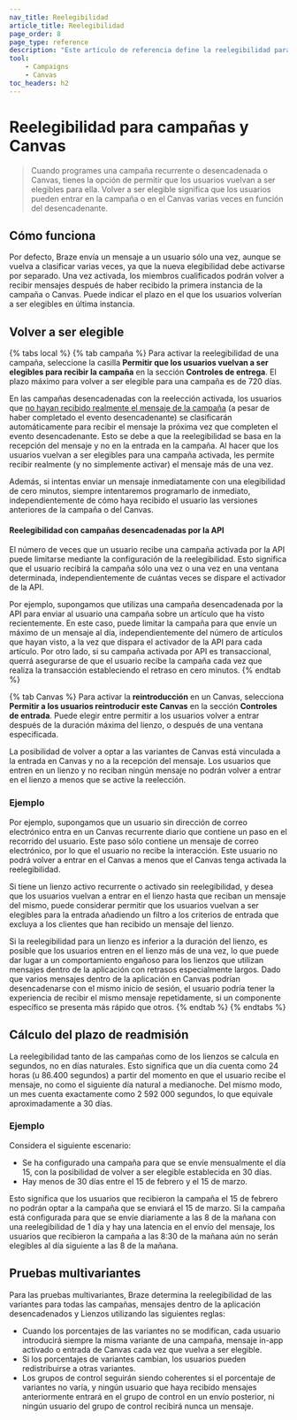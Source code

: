 ```yaml
---
nav_title: Reelegibilidad
article_title: Reelegibilidad
page_order: 8
page_type: reference
description: "Este artículo de referencia define la reelegibilidad para campañas y Lonas."
tool:
    - Campaigns
    - Canvas
toc_headers: h2
---
```


# Reelegibilidad para campañas y Canvas

> Cuando programes una campaña recurrente o desencadenada o Canvas, tienes la opción de permitir que los usuarios vuelvan a ser elegibles para ella. Volver a ser elegible significa que los usuarios pueden entrar en la campaña o en el Canvas varias veces en función del desencadenante.

## Cómo funciona

Por defecto, Braze envía un mensaje a un usuario sólo una vez, aunque se vuelva a clasificar varias veces, ya que la nueva elegibilidad debe activarse por separado. Una vez activada, los miembros cualificados podrán volver a recibir mensajes después de haber recibido la primera instancia de la campaña o Canvas. Puede indicar el plazo en el que los usuarios volverían a ser elegibles en última instancia.

## Volver a ser elegible

{% tabs local %}
{% tab campaña %}
Para activar la reelegibilidad de una campaña, seleccione la casilla **Permitir que los usuarios vuelvan a ser elegibles para recibir la campaña** en la sección **Controles de entrega**. El plazo máximo para volver a ser elegible para una campaña es de 720 días.

En las campañas desencadenadas con la reelección activada, los usuarios que [no hayan recibido realmente el mensaje de la campaña]({{site.baseurl}}/user_guide/engagement_tools/campaigns/building_campaigns/delivery_types/triggered_delivery/#why-did-a-user-not-receive-my-triggered-campaign) (a pesar de haber completado el evento desencadenante) se clasificarán automáticamente para recibir el mensaje la próxima vez que completen el evento desencadenante. Esto se debe a que la reelegibilidad se basa en la recepción del mensaje y no en la entrada en la campaña. Al hacer que los usuarios vuelvan a ser elegibles para una campaña activada, les permite recibir realmente (y no simplemente activar) el mensaje más de una vez.

Además, si intentas enviar un mensaje inmediatamente con una elegibilidad de cero minutos, siempre intentaremos programarlo de inmediato, independientemente de cómo haya recibido el usuario las versiones anteriores de la campaña o del Canvas.

#### Reelegibilidad con campañas desencadenadas por la API

El número de veces que un usuario recibe una campaña activada por la API puede limitarse mediante la configuración de la reelegibilidad. Esto significa que el usuario recibirá la campaña sólo una vez o una vez en una ventana determinada, independientemente de cuántas veces se dispare el activador de la API.

Por ejemplo, supongamos que utilizas una campaña desencadenada por la API para enviar al usuario una campaña sobre un artículo que ha visto recientemente. En este caso, puede limitar la campaña para que envíe un máximo de un mensaje al día, independientemente del número de artículos que hayan visto, a la vez que dispara el activador de la API para cada artículo. Por otro lado, si su campaña activada por API es transaccional, querrá asegurarse de que el usuario recibe la campaña cada vez que realiza la transacción estableciendo el retraso en cero minutos.
{% endtab %}

{% tab Canvas %}
Para activar la **reintroducción** en un Canvas, selecciona **Permitir a los usuarios reintroducir este Canvas** en la sección **Controles de entrada**. Puede elegir entre permitir a los usuarios volver a entrar después de la duración máxima del lienzo, o después de una ventana especificada.

La posibilidad de volver a optar a las variantes de Canvas está vinculada a la entrada en Canvas y no a la recepción del mensaje. Los usuarios que entren en un lienzo y no reciban ningún mensaje no podrán volver a entrar en el lienzo a menos que se active la reelección.

### Ejemplo

Por ejemplo, supongamos que un usuario sin dirección de correo electrónico entra en un Canvas recurrente diario que contiene un paso en el recorrido del usuario. Este paso sólo contiene un mensaje de correo electrónico, por lo que el usuario no recibe la interacción. Este usuario no podrá volver a entrar en el Canvas a menos que el Canvas tenga activada la reelegibilidad. 

Si tiene un lienzo activo recurrente o activado sin reelegibilidad, y desea que los usuarios vuelvan a entrar en el lienzo hasta que reciban un mensaje del mismo, puede considerar permitir que los usuarios vuelvan a ser elegibles para la entrada añadiendo un filtro a los criterios de entrada que excluya a los clientes que han recibido un mensaje del lienzo.

Si la reelegibilidad para un lienzo es inferior a la duración del lienzo, es posible que los usuarios entren en el lienzo más de una vez, lo que puede dar lugar a un comportamiento engañoso para los lienzos que utilizan mensajes dentro de la aplicación con retrasos especialmente largos. Dado que varios mensajes dentro de la aplicación en Canvas podrían desencadenarse con el mismo inicio de sesión, el usuario podría tener la experiencia de recibir el mismo mensaje repetidamente, si un componente específico se presenta más rápido que otros.
{% endtab %}
{% endtabs %}

## Cálculo del plazo de readmisión

La reelegibilidad tanto de las campañas como de los lienzos se calcula en segundos, no en días naturales. Esto significa que un día cuenta como 24 horas (u 86.400 segundos) a partir del momento en que el usuario recibe el mensaje, no como el siguiente día natural a medianoche. Del mismo modo, un mes cuenta exactamente como 2 592 000 segundos, lo que equivale aproximadamente a 30 días.

### Ejemplo

Considera el siguiente escenario:

* Se ha configurado una campaña para que se envíe mensualmente el día 15, con la posibilidad de volver a ser elegible establecida en 30 días.
* Hay menos de 30 días entre el 15 de febrero y el 15 de marzo. 

Esto significa que los usuarios que recibieron la campaña el 15 de febrero no podrán optar a la campaña que se enviará el 15 de marzo. Si la campaña está configurada para que se envíe diariamente a las 8 de la mañana con una reelegibilidad de 1 día y hay una latencia en el envío del mensaje, los usuarios que recibieron la campaña a las 8:30 de la mañana aún no serán elegibles al día siguiente a las 8 de la mañana.

## Pruebas multivariantes

Para las pruebas multivariantes, Braze determina la reelegibilidad de las variantes para todas las campañas, mensajes dentro de la aplicación desencadenados y Lienzos utilizando las siguientes reglas:

- Cuando los porcentajes de las variantes no se modifican, cada usuario introducirá siempre la misma variante de una campaña, mensaje in-app activado o entrada de Canvas cada vez que vuelva a ser elegible.
- Si los porcentajes de variantes cambian, los usuarios pueden redistribuirse a otras variantes.
- Los grupos de control seguirán siendo coherentes si el porcentaje de variantes no varía, y ningún usuario que haya recibido mensajes anteriormente entrará en el grupo de control en un envío posterior, ni ningún usuario del grupo de control recibirá nunca un mensaje.

